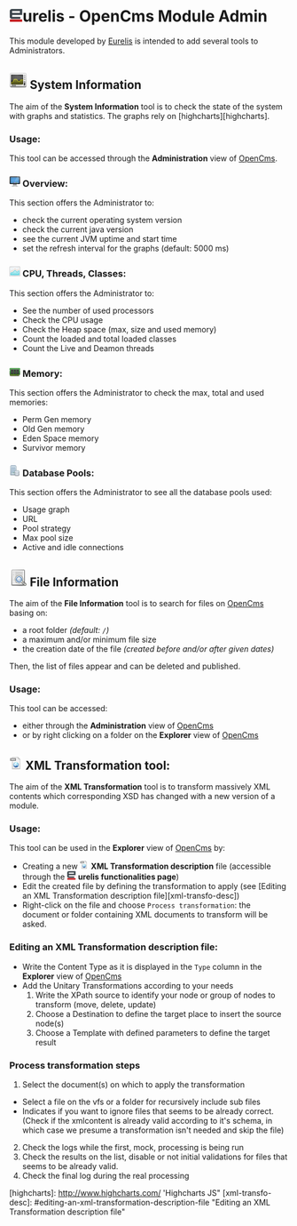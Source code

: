 ![Eurelis][eurelis-icon-big]urelis - OpenCms Module Admin
==============================

This module developed by [Eurelis][eurelis] is intended to add several tools to Administrators.


![System Information icon][system-information] System Information
-----------------------------------------------------------------
The aim of the **System Information** tool is to check the state of the system with graphs and statistics.
The graphs rely on [highcharts][highcharts].

### Usage:
This tool can be accessed through the **Administration** view of [OpenCms][opencms].

### ![Overview][overview] Overview:
This section offers the Administrator to:
- check the current operating system version
- check the current java version
- see the current JVM uptime and start time
- set the refresh interval for the graphs (default: 5000 ms)

### ![CPU & Threads & Classes][cpu-threads] CPU, Threads, Classes:
This section offers the Administrator to:
- See the number of used processors
- Check the CPU usage
- Check the Heap space (max, size and used memory)
- Count the loaded and total loaded classes
- Count the Live and Deamon threads

### ![Memory][memory] Memory:
This section offers the Administrator to check the max, total and used memories:
- Perm Gen memory
- Old Gen memory
- Eden Space memory
- Survivor memory

### ![Database Pools][database] Database Pools:
This section offers the Administrator to see all the database pools used:
- Usage graph
- URL
- Pool strategy
- Max pool size
- Active and idle connections



![File Information icon][file-information] File Information
-----------------------------------------------------------
The aim of the **File Information** tool is to search for files on [OpenCms][opencms] basing on:
- a root folder *(default: `/`)*
- a maximum and/or minimum file size
- the creation date of the file *(created before and/or after given dates)*

Then, the list of files appear and can be deleted and published.

### Usage:
This tool can be accessed:
- either through the **Administration** view of [OpenCms][opencms]
- or by right clicking on a folder on the **Explorer**  view of [OpenCms][opencms]



![XML Transformation icon][xml-transform-big] XML Transformation tool:
-----------------------------------------------------------------
The aim of the **XML Transformation** tool is to transform massively XML contents which corresponding XSD has changed with a new version of a module.

### Usage:
This tool can be used in the **Explorer**  view of [OpenCms][opencms] by:
- Creating a new ![XML Transformation icon][xml-transform] **XML Transformation description** file (accessible through the  ![Eurelis tools][eurelis-icon] **urelis functionalities page**)
- Edit the created file by defining the transformation to apply (see [Editing an XML Transformation description file][xml-transfo-desc])
- Right-click on the file and choose `Process transformation`: the document or folder containing XML documents to transform will be asked.

### Editing an XML Transformation description file:
- Write the Content Type as it is displayed in the `Type` column in the **Explorer**  view of [OpenCms][opencms]
- Add the Unitary Transformations according to your needs
  1. Write the XPath source to identify your node or group of nodes to transform (move, delete, update)
  2. Choose a Destination to define the target place to insert the source node(s)
  3. Choose a Template with defined parameters to define the target result

### Process transformation steps
1. Select the document(s) on which to apply the transformation
  - Select a file on the vfs or a folder for recursively include sub files
  - Indicates if you want to ignore files that seems to be already correct. (Check if the xmlcontent is already valid according to it's schema, in which case we presume a transformation isn't needed and skip the file)
2. Check the logs while the first, mock, processing is being run
3. Check the results on the list, disable or not initial validations for files that seems to be already valid.
4. Check the final log during the real processing



[eurelis]: http://www.eurelis.com "Agitateur de Technologies"
[opencms]: http://www.opencms.org/ "OpenCms"
[highcharts]: http://www.highcharts.com/ 'Highcharts JS"
[xml-transfo-desc]: #editing-an-xml-transformation-description-file "Editing an XML Transformation description file"

[system-information]: /vfs_module/system/workplace/resources/tools/admin/icons/big/system-information.png "System Information"
[file-information]: /vfs_module/system/workplace/resources/tools/admin/icons/big/file-information.png "File Information"
[overview]: /vfs_module/system/workplace/resources/tools/admin/icons/small/overview.png "Overview"
[cpu-threads]: /vfs_module/system/workplace/resources/tools/admin/icons/small/cpu-threads.png "CPU & Threads & Classes"
[memory]: /vfs_module/system/workplace/resources/tools/admin/icons/small/memory.png "Memory"
[database]: /vfs_module/system/workplace/resources/tools/admin/icons/small/database.png "Database Pools"
[eurelis-icon-big]: /vfs_module/system/workplace/resources/filetypes/eurelis_big.png "Eurelis Tools"
[eurelis-icon]: /vfs_module/system/workplace/resources/filetypes/eurelis.png "Eurelis Tools"
[xml-transform-big]: /vfs_module/system/workplace/resources/filetypes/xml-transform_big.png "XML Transformation tool"
[xml-transform]: /vfs_module/system/workplace/resources/filetypes/xml-transform.png "XML Transformation tool"


